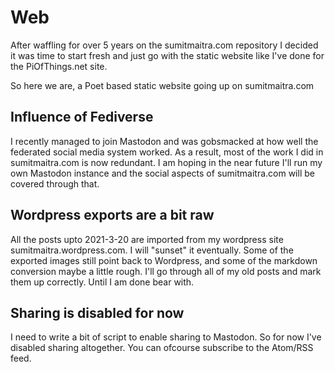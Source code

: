 # Web
After waffling for over 5 years on the sumitmaitra.com repository
I decided it was time to start fresh and just go with the static website
like I've done for the PiOfThings.net site.

So here we are, a Poet based static website going up on sumitmaitra.com

## Influence of Fediverse
I recently managed to join Mastodon and was gobsmacked at how well the federated social media system worked. As a result, most of the work
I did in sumitmaitra.com is now redundant. I am hoping in the near future I'll run my own Mastodon instance and the social aspects of sumitmaitra.com will be covered through that.

## Wordpress exports are a bit raw
All the posts upto 2021-3-20 are imported from my wordpress site sumitmaitra.wordpress.com. I will "sunset" it eventually. Some of the exported images still point back to Wordpress, and some of the markdown conversion maybe a little rough. I'll go through all of my old posts and mark them up correctly. Until I am done bear with.

## Sharing is disabled for now
I need to write a bit of script to enable sharing to Mastodon. So for now I've disabled sharing altogether. You can ofcourse subscribe to the Atom/RSS feed.

